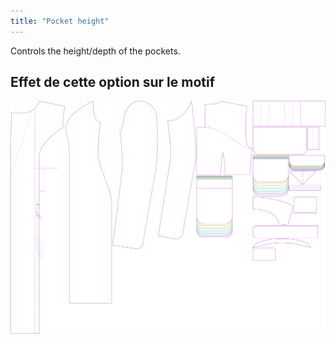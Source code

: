 ```yaml
---
title: "Pocket height"
---
```


Controls the height/depth of the pockets.

## Effet de cette option sur le motif

![Cette image montre l'effet de cette option en superposant plusieurs variantes qui ont une valeur différente pour cette option](carlita_pocketheight_sample.svg "Effet de cette option sur le modèle")
